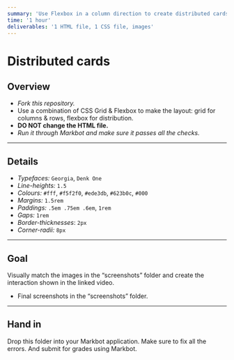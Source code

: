 ```yaml
---
summary: 'Use Flexbox in a column direction to create distributed cards.'
time: '1 hour'
deliverables: '1 HTML file, 1 CSS file, images'
---
```


# Distributed cards

## Overview

- *Fork this repository.*
- Use a combination of CSS Grid & Flexbox to make the layout: grid for columns & rows, flexbox for distribution.
- **DO NOT change the HTML file.**
- *Run it through Markbot and make sure it passes all the checks.*

---

## Details

- *Typefaces:* `Georgia`, `Denk One`
- *Line-heights:* `1.5`
- *Colours:* `#fff`, `#f5f2f0`, `#ede3db`, `#623b0c`, `#000`
- *Margins:* `1.5rem`
- *Paddings:* `.5em .75em .6em`, `1rem`
- *Gaps:* `1rem`
- *Border-thicknesses*: `2px`
- *Corner-radii:* `8px`

---

## Goal

Visually match the images in the “screenshots” folder and create the interaction shown in the linked video.

- Final screenshots in the “screenshots” folder.

---

## Hand in

Drop this folder into your Markbot application. Make sure to fix all the errors. And submit for grades using Markbot.
